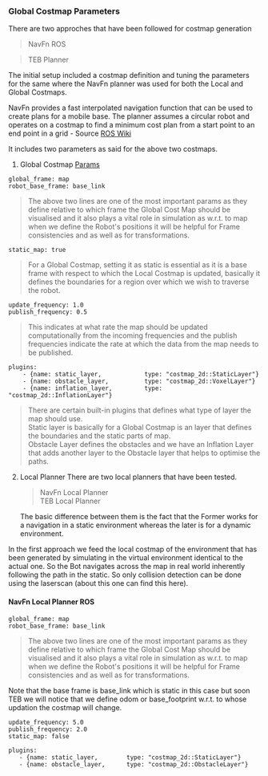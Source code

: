 ### Global Costmap Parameters

There are two approches that have been followed for costmap generation 

> NavFn ROS

> TEB Planner


The initial setup included a costmap definition and tuning the parameters for the same where the NavFn planner was used for both the Local and Global Costmaps.

NavFn provides a fast interpolated navigation function that can be used to create plans for a mobile base. The planner assumes a circular robot and operates on a costmap to find a minimum cost plan from a start point to an end point in a grid - Source [ROS Wiki](http://wiki.ros.org/navfn#:~:text=navfn%20provides%20a%20fast%20interpolated%20navigation%20function%20that%20can%20be)

It includes two parameters as said for the above two costmaps.

1) Global Costmap [Params](https://github.com/Adipks/autonomous_navigation/blob/main/navstack_pub/param/global_costmap_params.yaml)

```
global_frame: map
robot_base_frame: base_link
```

> The above two lines are one of the most important params as they define relative to which frame the Global Cost Map should be visualised and it also plays a vital role in simulation as w.r.t. to map when we define the Robot's positions it will be helpful for Frame consistencies and as well as for transformations.

```
static_map: true
```

> For a Global Costmap, setting it as static is essential as it is a base frame with respect to which the Local Costmap is updated, basically it defines the boundaries for a region over which we wish to traverse the robot.

```
update_frequency: 1.0
publish_frequency: 0.5
```

> This indicates at what rate the map should be updated computationally from the incoming frequencies and the publish frequencies indicate the rate at which the data from the map needs to be published.


```
plugins:
    - {name: static_layer,            type: "costmap_2d::StaticLayer"}
    - {name: obstacle_layer,          type: "costmap_2d::VoxelLayer"}
    - {name: inflation_layer,         type: "costmap_2d::InflationLayer"}
```

> There are certain built-in plugins that defines what type of layer the map should use. <br>
  Static layer is basically for a Global Costmap is an layer that defines the boundaries and the static parts of map.<br>
  Obstacle Layer defines the obstacles and we have an Inflation Layer that adds another layer to the Obstacle layer that helps to optimise the paths.


2) Local Planner
    There are two local planners that have been tested.
   > NavFn Local Planner<br>
   > TEB Local Planner

   The basic difference between them is the fact that the Former works for a navigation in a static environment whereas the later is for a dynamic environment.

In the first approach we feed the local costmap of the environment that has been generated by simulating in the virtual environment identical to the actual one.
So the Bot navigates across the map in real world inherently following the path in the static. So only collision detection can be done using the laserscan (about this one can find this here[]()).

#### NavFn Local Planner ROS

```
global_frame: map
robot_base_frame: base_link
```
> The above two lines are one of the most important params as they define relative to which frame the Global Cost Map should be visualised and it also plays a vital role in simulation as w.r.t. to map when we define the Robot's positions it will be helpful for Frame consistencies and as well as for transformations.

Note that the base frame is base_link which is static in this case but soon TEB we will notice that we define odom or base_footprint w.r.t. to whose updation the costmap will change.
```
update_frequency: 5.0
publish_frequency: 2.0
static_map: false
```

```
plugins:
   - {name: static_layer,        type: "costmap_2d::StaticLayer"}
   - {name: obstacle_layer,      type: "costmap_2d::ObstacleLayer"}
```
